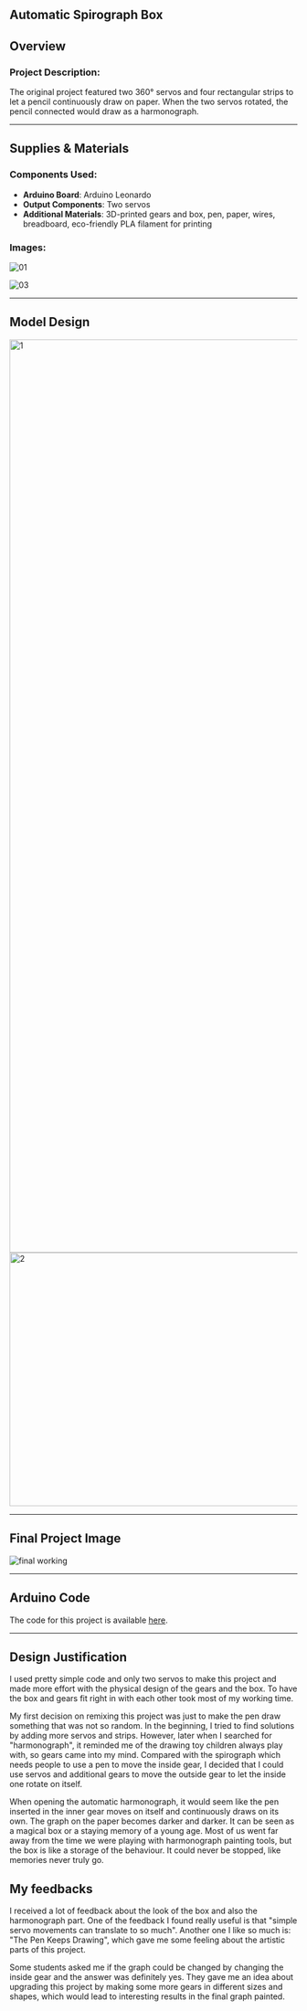 **Automatic Spirograph Box**
---

## Overview

### Project Description:  
The original project featured two 360° servos and four rectangular strips to let a pencil continuously draw on paper. When the two servos rotated, the pencil connected would draw as a harmonograph.

---

## Supplies & Materials

### Components Used:  
- **Arduino Board**: Arduino Leonardo  
- **Output Components**: Two servos
- **Additional Materials**: 3D-printed gears and box, pen, paper, wires, breadboard, eco-friendly PLA filament for printing

### Images:  

![01](https://github.com/user-attachments/assets/d037e5f0-1c14-4780-899b-589b1aae6cc4)

![03](https://github.com/user-attachments/assets/9796e880-fca6-4fa1-96de-8565e79fd0cf)


---

## Model Design

<img width="2559" height="1599" alt="1" src="https://github.com/user-attachments/assets/4d5263bb-a5f9-4065-b7ec-be68885242b4" />

<img width="1138" height="444" alt="2" src="https://github.com/user-attachments/assets/aa961748-ef97-4dc6-bb92-b9432465dc41" />


---

## Final Project Image

![final working](https://github.com/user-attachments/assets/d6e6501b-6b14-4562-b78e-b0225815f565)


---

## Arduino Code

The code for this project is available [here](/arduino-code/midterm/harmonograph).

---

## Design Justification 

I used pretty simple code and only two servos to make this project and made more effort with the physical design of the gears and the box. To have the box and gears fit right in with each other took most of my working time.

My first decision on remixing this project was just to make the pen draw something that was not so random. In the beginning, I tried to find solutions by adding more servos and strips. However, later when I searched for "harmonograph", it reminded me of the drawing toy children always play with, so gears came into my mind. Compared with the spirograph which needs people to use a pen to move the inside gear, I decided that I could use servos and additional gears to move the outside gear to let the inside one rotate on itself.

When opening the automatic harmonograph, it would seem like the pen inserted in the inner gear moves on itself and continuously draws on its own. The graph on the paper becomes darker and darker. It can be seen as a magical box or a staying memory of a young age. Most of us went far away from the time we were playing with harmonograph painting tools, but the box is like a storage of the behaviour. It could never be stopped, like memories never truly go.

## My feedbacks
I received a lot of feedback about the look of the box and also the harmonograph part. One of the feedback I found really useful is that "simple servo movements can translate to so much". Another one I like so much is: "The Pen Keeps Drawing", which gave me some feeling about the artistic parts of this project.

Some students asked me if the graph could be changed by changing the inside gear and the answer was definitely yes. They gave me an idea about upgrading this project by making some more gears in different sizes and shapes, which would lead to interesting results in the final graph painted.
